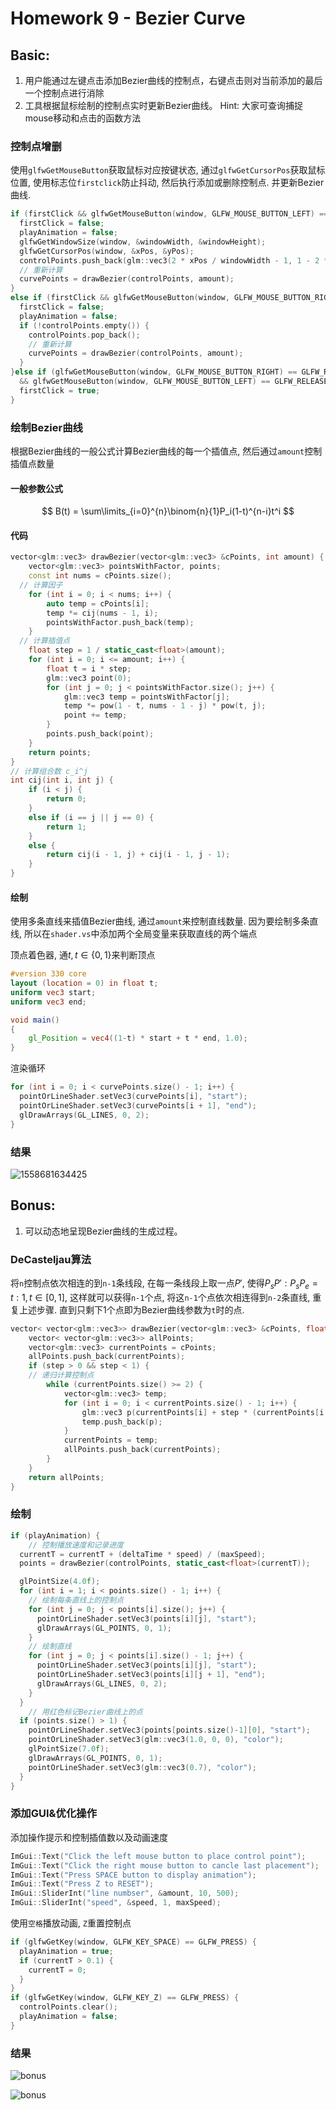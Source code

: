# Homework 9 - Bezier Curve

## Basic: 

1. 用户能通过左键点击添加Bezier曲线的控制点，右键点击则对当前添加的最后一个控制点进行消除 
2. 工具根据鼠标绘制的控制点实时更新Bezier曲线。 
Hint: 大家可查询捕捉mouse移动和点击的函数方法 

### 控制点增删

使用`glfwGetMouseButton`获取鼠标对应按键状态, 通过`glfwGetCursorPos`获取鼠标位置, 使用标志位`firstclick`防止抖动, 然后执行添加或删除控制点. 并更新Bezier曲线.

```c++
if (firstClick && glfwGetMouseButton(window, GLFW_MOUSE_BUTTON_LEFT) == GLFW_PRESS) {
  firstClick = false;
  playAnimation = false;
  glfwGetWindowSize(window, &windowWidth, &windowHeight);
  glfwGetCursorPos(window, &xPos, &yPos);
  controlPoints.push_back(glm::vec3(2 * xPos / windowWidth - 1, 1 - 2 * yPos / windowHeight, 0));
  // 重新计算
  curvePoints = drawBezier(controlPoints, amount);
}
else if (firstClick && glfwGetMouseButton(window, GLFW_MOUSE_BUTTON_RIGHT) == GLFW_PRESS) {
  firstClick = false;
  playAnimation = false;
  if (!controlPoints.empty()) {
    controlPoints.pop_back();
    // 重新计算
    curvePoints = drawBezier(controlPoints, amount);
  }
}else if (glfwGetMouseButton(window, GLFW_MOUSE_BUTTON_RIGHT) == GLFW_RELEASE 
  && glfwGetMouseButton(window, GLFW_MOUSE_BUTTON_LEFT) == GLFW_RELEASE) {
  firstClick = true;
}
```

### 绘制Bezier曲线

根据Bezier曲线的一般公式计算Bezier曲线的每一个插值点, 然后通过`amount`控制插值点数量

#### 一般参数公式

$$
B(t) = \sum\limits_{i=0}^{n}\binom{n}{1}P_i(1-t)^{n-i}t^i
$$

#### 代码

```c++
vector<glm::vec3> drawBezier(vector<glm::vec3> &cPoints, int amount) {
	vector<glm::vec3> pointsWithFactor, points;
	const int nums = cPoints.size();
  // 计算因子
	for (int i = 0; i < nums; i++) {
		auto temp = cPoints[i];
		temp *= cij(nums - 1, i);
		pointsWithFactor.push_back(temp);
	}
  // 计算插值点
	float step = 1 / static_cast<float>(amount);
	for (int i = 0; i <= amount; i++) {
		float t = i * step;
		glm::vec3 point(0);
		for (int j = 0; j < pointsWithFactor.size(); j++) {
			glm::vec3 temp = pointsWithFactor[j];
			temp *= pow(1 - t, nums - 1 - j) * pow(t, j);
			point += temp;
		}
		points.push_back(point);
	}
	return points;
}
// 计算组合数 c_i^j
int cij(int i, int j) {
	if (i < j) {
		return 0;
	}
	else if (i == j || j == 0) {
		return 1;
	}
	else {
		return cij(i - 1, j) + cij(i - 1, j - 1);
	}
}
```

#### 绘制

使用多条直线来插值Bezier曲线, 通过`amount`来控制直线数量. 因为要绘制多条直线, 所以在`shader.vs`中添加两个全局变量来获取直线的两个端点

顶点着色器, 通$t, t \in \{0, 1\}​$来判断顶点

```GLSL
#version 330 core
layout (location = 0) in float t;
uniform vec3 start;
uniform vec3 end;

void main()
{
	gl_Position = vec4((1-t) * start + t * end, 1.0);
}
```

渲染循环

```c++
for (int i = 0; i < curvePoints.size() - 1; i++) {
  pointOrLineShader.setVec3(curvePoints[i], "start");
  pointOrLineShader.setVec3(curvePoints[i + 1], "end");
  glDrawArrays(GL_LINES, 0, 2);
}
```

### 结果

![1558681634425](basic.png)

## Bonus: 

1. 可以动态地呈现Bezier曲线的生成过程。 

### DeCasteljau算法

将`n`控制点依次相连的到`n-1`条线段, 在每一条线段上取一点$P'$, 使得$P_sP' : P_sP_e  = t : 1, t\in[0, 1]$, 这样就可以获得`n-1`个点, 将这`n-1`个点依次相连得到`n-2`条直线, 重复上述步骤. 直到只剩下1个点即为Bezier曲线参数为`t`时的点.

```c++
vector< vector<glm::vec3>> drawBezier(vector<glm::vec3> &cPoints, float step) {
	vector< vector<glm::vec3>> allPoints;
	vector<glm::vec3> currentPoints = cPoints;
	allPoints.push_back(currentPoints);
	if (step > 0 && step < 1) {
    // 递归计算控制点
		while (currentPoints.size() >= 2) {
			vector<glm::vec3> temp;
			for (int i = 0; i < currentPoints.size() - 1; i++) {
				glm::vec3 p(currentPoints[i] + step * (currentPoints[i + 1] - currentPoints[i]));
				temp.push_back(p);
			}
			currentPoints = temp;
			allPoints.push_back(currentPoints);
		}
	}
	return allPoints;
}
```

### 绘制

```c++
if (playAnimation) {
	// 控制播放速度和记录进度
  currentT = currentT + (deltaTime * speed) / (maxSpeed);
  points = drawBezier(controlPoints, static_cast<float>(currentT));

  glPointSize(4.0f);
  for (int i = 1; i < points.size() - 1; i++) {
    // 绘制每条直线上的控制点
    for (int j = 0; j < points[i].size(); j++) {
      pointOrLineShader.setVec3(points[i][j], "start");
      glDrawArrays(GL_POINTS, 0, 1);
    }
    // 绘制直线
    for (int j = 0; j < points[i].size() - 1; j++) {
      pointOrLineShader.setVec3(points[i][j], "start");
      pointOrLineShader.setVec3(points[i][j + 1], "end");
      glDrawArrays(GL_LINES, 0, 2);
    }
  }
	// 用红色标记Bezier曲线上的点
  if (points.size() > 1) {
    pointOrLineShader.setVec3(points[points.size()-1][0], "start");
    pointOrLineShader.setVec3(glm::vec3(1.0, 0, 0), "color");
    glPointSize(7.0f);
    glDrawArrays(GL_POINTS, 0, 1);
    pointOrLineShader.setVec3(glm::vec3(0.7), "color");
  }
}
```

### 添加GUI&优化操作

添加操作提示和控制插值数以及动画速度

```c++
ImGui::Text("Click the left mouse button to place control point");
ImGui::Text("Click the right mouse button to cancle last placement");
ImGui::Text("Press SPACE button to display animation");
ImGui::Text("Press Z to RESET");
ImGui::SliderInt("line numbser", &amount, 10, 500);
ImGui::SliderInt("speed", &speed, 1, maxSpeed);
```

使用`空格`播放动画, `Z`重置控制点

```c++
if (glfwGetKey(window, GLFW_KEY_SPACE) == GLFW_PRESS) {
  playAnimation = true;
  if (currentT > 0.1) {
    currentT = 0;
  }
}
if (glfwGetKey(window, GLFW_KEY_Z) == GLFW_PRESS) {
  controlPoints.clear();
  playAnimation = false;
}
```

### 结果

![bonus](bonus.png)

![bonus](Bezier.gif)